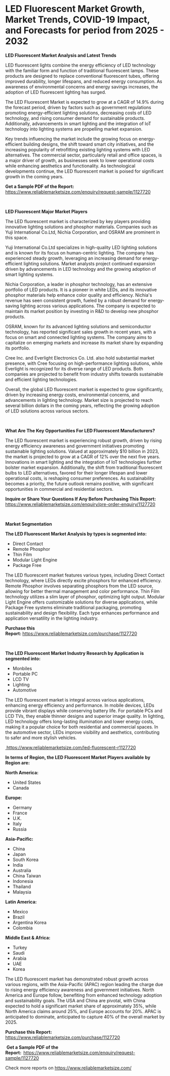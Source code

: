 <p><h1>LED Fluorescent Market Growth, Market Trends, COVID-19 Impact, and Forecasts for period from 2025 - 2032</h1></p><p><strong>LED Fluorescent Market Analysis and Latest Trends</strong></p>
<p><p>LED fluorescent lights combine the energy efficiency of LED technology with the familiar form and function of traditional fluorescent lamps. These products are designed to replace conventional fluorescent tubes, offering improved durability, longer lifespans, and reduced energy consumption. As awareness of environmental concerns and energy savings increases, the adoption of LED fluorescent lighting has surged.</p><p>The LED Fluorescent Market is expected to grow at a CAGR of 14.9% during the forecast period, driven by factors such as government regulations promoting energy-efficient lighting solutions, decreasing costs of LED technology, and rising consumer demand for sustainable products. Additionally, advancements in smart lighting and the integration of IoT technology into lighting systems are propelling market expansion.</p><p>Key trends influencing the market include the growing focus on energy-efficient building designs, the shift toward smart city initiatives, and the increasing popularity of retrofitting existing lighting systems with LED alternatives. The commercial sector, particularly retail and office spaces, is a major driver of growth, as businesses seek to lower operational costs while enhancing aesthetics and functionality. As technological developments continue, the LED fluorescent market is poised for significant growth in the coming years.</p></p>
<p><strong>Get a Sample PDF of the Report:&nbsp;</strong> <a href="https://www.reliablemarketsize.com/enquiry/request-sample/1127720?utm_campaign=2634&utm_medium=2&utm_source=Github&utm_content=ia&utm_term=06032025&utm_id=led-fluorescent">https://www.reliablemarketsize.com/enquiry/request-sample/1127720</a></p>
<p>&nbsp;</p>
<p><strong>LED Fluorescent Major Market Players</strong></p>
<p><p>The LED fluorescent market is characterized by key players providing innovative lighting solutions and phosphor materials. Companies such as Yuji International Co.Ltd, Nichia Corporation, and OSRAM are prominent in this space.</p><p>Yuji International Co.Ltd specializes in high-quality LED lighting solutions and is known for its focus on human-centric lighting. The company has experienced steady growth, leveraging an increasing demand for energy-efficient lighting solutions. Market analysts project continued expansion driven by advancements in LED technology and the growing adoption of smart lighting systems.</p><p>Nichia Corporation, a leader in phosphor technology, has an extensive portfolio of LED products. It is a pioneer in white LEDs, and its innovative phosphor materials help enhance color quality and efficiency. Nichia's revenue has seen consistent growth, fueled by a robust demand for energy-saving lighting across various applications. The company is expected to maintain its market position by investing in R&D to develop new phosphor products.</p><p>OSRAM, known for its advanced lighting solutions and semiconductor technology, has reported significant sales growth in recent years, with a focus on smart and connected lighting systems. The company aims to capitalize on emerging markets and increase its market share by expanding its portfolio.</p><p>Cree Inc. and Everlight Electronics Co. Ltd. also hold substantial market presence, with Cree focusing on high-performance lighting solutions, while Everlight is recognized for its diverse range of LED products. Both companies are projected to benefit from industry shifts towards sustainable and efficient lighting technologies.</p><p>Overall, the global LED fluorescent market is expected to grow significantly, driven by increasing energy costs, environmental concerns, and advancements in lighting technology. Market size is projected to reach several billion dollars in the coming years, reflecting the growing adoption of LED solutions across various sectors.</p></p>
<p>&nbsp;</p>
<p><strong>What Are The Key Opportunities For LED Fluorescent Manufacturers?</strong></p>
<p><p>The LED fluorescent market is experiencing robust growth, driven by rising energy efficiency awareness and government initiatives promoting sustainable lighting solutions. Valued at approximately $10 billion in 2023, the market is projected to grow at a CAGR of 12% over the next five years. Innovations in smart lighting and the integration of IoT technologies further bolster market expansion. Additionally, the shift from traditional fluorescent bulbs to LED alternatives, favored for their longer lifespan and lower operational costs, is reshaping consumer preferences. As sustainability becomes a priority, the future outlook remains positive, with significant opportunities in commercial and residential sectors.</p></p>
<p><strong>Inquire or Share Your Questions If Any Before Purchasing This Report:</strong> <a href="https://www.reliablemarketsize.com/enquiry/pre-order-enquiry/1127720?utm_campaign=2634&utm_medium=2&utm_source=Github&utm_content=ia&utm_term=06032025&utm_id=led-fluorescent">https://www.reliablemarketsize.com/enquiry/pre-order-enquiry/1127720</a></p>
<p>&nbsp;</p>
<p><strong>Market Segmentation</strong></p>
<p><strong>The LED Fluorescent Market Analysis by types is segmented into:</strong></p>
<p><ul><li>Direct Contact</li><li>Remote Phosphor</li><li>Thin Film</li><li>Modular Light Engine</li><li>Package Free</li></ul></p>
<p><p>The LED fluorescent market features various types, including Direct Contact technology, where LEDs directly excite phosphors for enhanced efficiency. Remote Phosphor involves separating phosphors from the LED source, allowing for better thermal management and color performance. Thin Film technology utilizes a slim layer of phosphor, optimizing light output. Modular Light Engine offers customizable solutions for diverse applications, while Package Free systems eliminate traditional packaging, promoting sustainability and design flexibility. Each type enhances performance and application versatility in the lighting industry.</p></p>
<p><strong>Purchase this Report:&nbsp;</strong><a href="https://www.reliablemarketsize.com/purchase/1127720?utm_campaign=2634&utm_medium=2&utm_source=Github&utm_content=ia&utm_term=06032025&utm_id=led-fluorescent">https://www.reliablemarketsize.com/purchase/1127720</a></p>
<p>&nbsp;</p>
<p><strong>The LED Fluorescent Market Industry Research by Application is segmented into:</strong></p>
<p><ul><li>Monbiles</li><li>Portable PC</li><li>LCD TV</li><li>Lighting</li><li>Automotive</li></ul></p>
<p><p>The LED fluorescent market is integral across various applications, enhancing energy efficiency and performance. In mobile devices, LEDs provide vibrant displays while conserving battery life. For portable PCs and LCD TVs, they enable thinner designs and superior image quality. In lighting, LED technology offers long-lasting illumination and lower energy costs, making it a popular choice for both residential and commercial spaces. In the automotive sector, LEDs improve visibility and aesthetics, contributing to safer and more stylish vehicles.</p></p>
<p><a href="https://www.reliablemarketsize.com/led-fluorescent-r1127720?utm_campaign=2634&utm_medium=2&utm_source=Github&utm_content=ia&utm_term=06032025&utm_id=led-fluorescent">&nbsp;https://www.reliablemarketsize.com/led-fluorescent-r1127720</a></p>
<p><strong>In terms of Region, the LED Fluorescent Market Players available by Region are:</strong></p>
<p>
    <p> <strong> North America: </strong>
        <ul>
            <li>United States</li>
            <li>Canada</li>
        </ul>
        </p> 
    <p> <strong> Europe: </strong>
        <ul>
            <li>Germany</li>
            <li>France</li>
            <li>U.K.</li>
            <li>Italy</li>
            <li>Russia</li>
        </ul>
        </p> 
    <p> <strong> Asia-Pacific: </strong>
        <ul>
            <li>China</li>
            <li>Japan</li>
            <li>South Korea</li>
            <li>India</li>
            <li>Australia</li>
            <li>China Taiwan</li>
            <li>Indonesia</li>
            <li>Thailand</li>
            <li>Malaysia</li>
        </ul>
        </p> 
    <p> <strong> Latin America: </strong>
        <ul>
            <li>Mexico</li>
            <li>Brazil</li>
            <li>Argentina Korea</li>
            <li>Colombia</li>
        </ul>
        </p> 
    <p> <strong> Middle East & Africa: </strong>
        <ul>
            <li>Turkey</li>
            <li>Saudi</li>
            <li>Arabia</li>
            <li>UAE</li>
            <li>Korea</li>
        </ul>
    </p>
    </p>
<p><p>The LED fluorescent market has demonstrated robust growth across various regions, with the Asia-Pacific (APAC) region leading the charge due to rising energy efficiency awareness and government initiatives. North America and Europe follow, benefiting from enhanced technology adoption and sustainability goals. The USA and China are pivotal, with China expected to hold a significant market share of approximately 35%, while North America claims around 25%, and Europe accounts for 20%. APAC is anticipated to dominate, anticipated to capture 40% of the overall market by 2025.</p></p>
<p><strong>Purchase this Report: </strong><a href="https://www.reliablemarketsize.com/purchase/1127720?utm_campaign=2634&utm_medium=2&utm_source=Github&utm_content=ia&utm_term=06032025&utm_id=led-fluorescent">https://www.reliablemarketsize.com/purchase/1127720</a></p>
<p>&nbsp;<strong>Get a Sample PDF of the Report:&nbsp;&nbsp;</strong><a href="https://www.reliablemarketsize.com/enquiry/request-sample/1127720?utm_campaign=2634&utm_medium=2&utm_source=Github&utm_content=ia&utm_term=06032025&utm_id=led-fluorescent">https://www.reliablemarketsize.com/enquiry/request-sample/1127720</a></p>
<p><strong></strong></p>
<p>Check more reports on <a href="https://www.reliablemarketsize.com/?utm_campaign=2634&utm_medium=2&utm_source=Github&utm_content=ia&utm_term=06032025&utm_id=led-fluorescent">https://www.reliablemarketsize.com/</a></p>